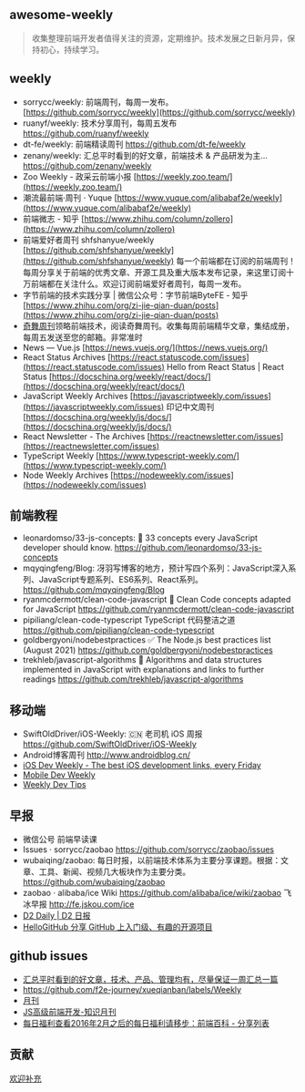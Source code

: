 awesome-weekly
-----

> 收集整理前端开发者值得关注的资源，定期维护。技术发展之日新月异，保持初心，持续学习。

## weekly 
- sorrycc/weekly: 前端周刊，每周一发布。 [https://github.com/sorrycc/weekly](https://github.com/sorrycc/weekly)
- ruanyf/weekly: 技术分享周刊，每周五发布 https://github.com/ruanyf/weekly
- dt-fe/weekly: 前端精读周刊 https://github.com/dt-fe/weekly
- zenany/weekly: 汇总平时看到的好文章，前端技术 & 产品研发为主... https://github.com/zenany/weekly
- Zoo Weekly - 政采云前端小报 [https://weekly.zoo.team/](https://weekly.zoo.team/)
- 潮流最前端·周刊 · Yuque [https://www.yuque.com/alibabaf2e/weekly](https://www.yuque.com/alibabaf2e/weekly)
- 前端微志 - 知乎 [https://www.zhihu.com/column/zollero](https://www.zhihu.com/column/zollero)
- 前端爱好者周刊 shfshanyue/weekly [https://github.com/shfshanyue/weekly](https://github.com/shfshanyue/weekly) 每一个前端都在订阅的前端周刊！每周分享关于前端的优秀文章、开源工具及重大版本发布记录，来这里订阅十万前端都在关注什么。欢迎订阅前端爱好者周刊，每周一发布。
- 字节前端的技术实践分享 | 微信公众号：字节前端ByteFE - 知乎 [https://www.zhihu.com/org/zi-jie-qian-duan/posts](https://www.zhihu.com/org/zi-jie-qian-duan/posts)
- [奇舞周刊](http://www.75team.com/weekly/)领略前端技术，阅读奇舞周刊。收集每周前端精华文章，集结成册，每周五发送至您的邮箱。非常准时
- News — Vue.js [https://news.vuejs.org/](https://news.vuejs.org/)
- React Status Archives [https://react.statuscode.com/issues](https://react.statuscode.com/issues) Hello from React Status | React Status [https://docschina.org/weekly/react/docs/](https://docschina.org/weekly/react/docs/)
- JavaScript Weekly Archives [https://javascriptweekly.com/issues](https://javascriptweekly.com/issues) 印记中文周刊 [https://docschina.org/weekly/js/docs/](https://docschina.org/weekly/js/docs/)
- React Newsletter - The Archives [https://reactnewsletter.com/issues](https://reactnewsletter.com/issues)
- TypeScript Weekly [https://www.typescript-weekly.com/](https://www.typescript-weekly.com/)
- Node Weekly Archives [https://nodeweekly.com/issues](https://nodeweekly.com/issues)



## 前端教程
- leonardomso/33-js-concepts: 📜 33 concepts every JavaScript developer should know. https://github.com/leonardomso/33-js-concepts
- mqyqingfeng/Blog: 冴羽写博客的地方，预计写四个系列：JavaScript深入系列、JavaScript专题系列、ES6系列、React系列。 https://github.com/mqyqingfeng/Blog
- ryanmcdermott/clean-code-javascript 🛁 Clean Code concepts adapted for JavaScript https://github.com/ryanmcdermott/clean-code-javascript
- pipiliang/clean-code-typescript TypeScript 代码整洁之道 https://github.com/pipiliang/clean-code-typescript
- goldbergyoni/nodebestpractices ✅ The Node.js best practices list (August 2021) https://github.com/goldbergyoni/nodebestpractices
- trekhleb/javascript-algorithms 📝 Algorithms and data structures implemented in JavaScript with explanations and links to further readings https://github.com/trekhleb/javascript-algorithms



## 移动端
- SwiftOldDriver/iOS-Weekly: 🇨🇳 老司机 iOS 周报 https://github.com/SwiftOldDriver/iOS-Weekly
- Android博客周刊 http://www.androidblog.cn/
- [iOS Dev Weekly - The best iOS development links, every Friday](https://iosdevweekly.com/)
- [Mobile Dev Weekly](https://mobiledevweekly.com/)
- [Weekly Dev Tips](https://www.weeklydevtips.com/)



## 早报
- 微信公号 前端早读课
- Issues · sorrycc/zaobao https://github.com/sorrycc/zaobao/issues
- wubaiqing/zaobao: 每日时报，以前端技术体系为主要分享课题。根据：文章、工具、新闻、视频几大板块作为主要分类。 https://github.com/wubaiqing/zaobao
- zaobao · alibaba/ice Wiki https://github.com/alibaba/ice/wiki/zaobao 飞冰早报 http://fe.jskou.com/ice
- [D2 Daily | D2 日报](https://daily.fairyever.com/)
- [HelloGitHub 分享 GitHub 上入门级、有趣的开源项目](https://hellogithub.com/)



## github issues
- [汇总平时看到的好文章，技术、产品、管理均有，尽量保证一周汇总一篇](https://github.com/zenany/weekly)
- https://github.com/f2e-journey/xueqianban/labels/Weekly
- [月刊](https://github.com/jikeytang/jikeytang.github.io/issues)
- [JS高级前端开发-知识月刊](https://github.com/jsfront/month)
- [每日福利](https://github.com/fenbility/daily-welfare)[查看2016年2月之后的每日福利请移步：前端百科 - 分享列表](https://github.com/fenbility/daily-welfare)


## 贡献
[欢迎补充](https://github.com/huixisheng/FE-Weekly/issues)
